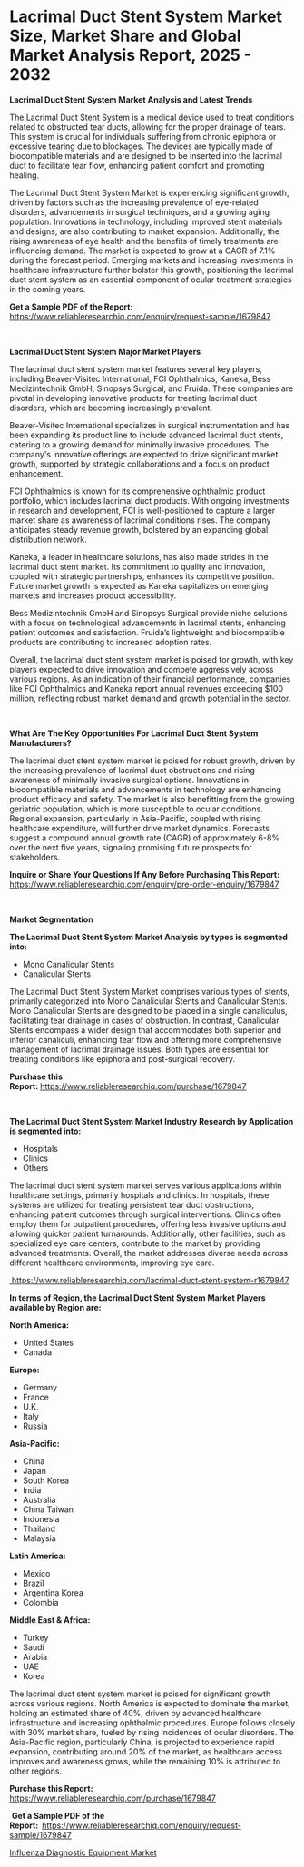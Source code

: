 <p><h1>Lacrimal Duct Stent System Market Size, Market Share and Global Market Analysis Report, 2025 - 2032</h1></p><p><strong>Lacrimal Duct Stent System Market Analysis and Latest Trends</strong></p>
<p><p>The Lacrimal Duct Stent System is a medical device used to treat conditions related to obstructed tear ducts, allowing for the proper drainage of tears. This system is crucial for individuals suffering from chronic epiphora or excessive tearing due to blockages. The devices are typically made of biocompatible materials and are designed to be inserted into the lacrimal duct to facilitate tear flow, enhancing patient comfort and promoting healing.</p><p>The Lacrimal Duct Stent System Market is experiencing significant growth, driven by factors such as the increasing prevalence of eye-related disorders, advancements in surgical techniques, and a growing aging population. Innovations in technology, including improved stent materials and designs, are also contributing to market expansion. Additionally, the rising awareness of eye health and the benefits of timely treatments are influencing demand. The market is expected to grow at a CAGR of 7.1% during the forecast period. Emerging markets and increasing investments in healthcare infrastructure further bolster this growth, positioning the lacrimal duct stent system as an essential component of ocular treatment strategies in the coming years.</p></p>
<p><strong>Get a Sample PDF of the Report:&nbsp;</strong> <a href="https://www.reliableresearchiq.com/enquiry/request-sample/1679847?utm_campaign=2940&utm_medium=2&utm_source=Github&utm_content=ia&utm_term=25032025&utm_id=lacrimal-duct-stent-system">https://www.reliableresearchiq.com/enquiry/request-sample/1679847</a></p>
<p>&nbsp;</p>
<p><strong>Lacrimal Duct Stent System Major Market Players</strong></p>
<p><p>The lacrimal duct stent system market features several key players, including Beaver-Visitec International, FCI Ophthalmics, Kaneka, Bess Medizintechnik GmbH, Sinopsys Surgical, and Fruida. These companies are pivotal in developing innovative products for treating lacrimal duct disorders, which are becoming increasingly prevalent.</p><p>Beaver-Visitec International specializes in surgical instrumentation and has been expanding its product line to include advanced lacrimal duct stents, catering to a growing demand for minimally invasive procedures. The company's innovative offerings are expected to drive significant market growth, supported by strategic collaborations and a focus on product enhancement.</p><p>FCI Ophthalmics is known for its comprehensive ophthalmic product portfolio, which includes lacrimal duct products. With ongoing investments in research and development, FCI is well-positioned to capture a larger market share as awareness of lacrimal conditions rises. The company anticipates steady revenue growth, bolstered by an expanding global distribution network.</p><p>Kaneka, a leader in healthcare solutions, has also made strides in the lacrimal duct stent market. Its commitment to quality and innovation, coupled with strategic partnerships, enhances its competitive position. Future market growth is expected as Kaneka capitalizes on emerging markets and increases product accessibility.</p><p>Bess Medizintechnik GmbH and Sinopsys Surgical provide niche solutions with a focus on technological advancements in lacrimal stents, enhancing patient outcomes and satisfaction. Fruida’s lightweight and biocompatible products are contributing to increased adoption rates.</p><p>Overall, the lacrimal duct stent system market is poised for growth, with key players expected to drive innovation and compete aggressively across various regions. As an indication of their financial performance, companies like FCI Ophthalmics and Kaneka report annual revenues exceeding $100 million, reflecting robust market demand and growth potential in the sector.</p></p>
<p>&nbsp;</p>
<p><strong>What Are The Key Opportunities For Lacrimal Duct Stent System Manufacturers?</strong></p>
<p><p>The lacrimal duct stent system market is poised for robust growth, driven by the increasing prevalence of lacrimal duct obstructions and rising awareness of minimally invasive surgical options. Innovations in biocompatible materials and advancements in technology are enhancing product efficacy and safety. The market is also benefitting from the growing geriatric population, which is more susceptible to ocular conditions. Regional expansion, particularly in Asia-Pacific, coupled with rising healthcare expenditure, will further drive market dynamics. Forecasts suggest a compound annual growth rate (CAGR) of approximately 6-8% over the next five years, signaling promising future prospects for stakeholders.</p></p>
<p><strong>Inquire or Share Your Questions If Any Before Purchasing This Report:</strong> <a href="https://www.reliableresearchiq.com/enquiry/pre-order-enquiry/1679847?utm_campaign=2940&utm_medium=2&utm_source=Github&utm_content=ia&utm_term=25032025&utm_id=lacrimal-duct-stent-system">https://www.reliableresearchiq.com/enquiry/pre-order-enquiry/1679847</a></p>
<p>&nbsp;</p>
<p><strong>Market Segmentation</strong></p>
<p><strong>The Lacrimal Duct Stent System Market Analysis by types is segmented into:</strong></p>
<p><ul><li>Mono Canalicular Stents</li><li>Canalicular Stents</li></ul></p>
<p><p>The Lacrimal Duct Stent System Market comprises various types of stents, primarily categorized into Mono Canalicular Stents and Canalicular Stents. Mono Canalicular Stents are designed to be placed in a single canaliculus, facilitating tear drainage in cases of obstruction. In contrast, Canalicular Stents encompass a wider design that accommodates both superior and inferior canaliculi, enhancing tear flow and offering more comprehensive management of lacrimal drainage issues. Both types are essential for treating conditions like epiphora and post-surgical recovery.</p></p>
<p><strong>Purchase this Report:&nbsp;</strong><a href="https://www.reliableresearchiq.com/purchase/1679847?utm_campaign=2940&utm_medium=2&utm_source=Github&utm_content=ia&utm_term=25032025&utm_id=lacrimal-duct-stent-system">https://www.reliableresearchiq.com/purchase/1679847</a></p>
<p>&nbsp;</p>
<p><strong>The Lacrimal Duct Stent System Market Industry Research by Application is segmented into:</strong></p>
<p><ul><li>Hospitals</li><li>Clinics</li><li>Others</li></ul></p>
<p><p>The lacrimal duct stent system market serves various applications within healthcare settings, primarily hospitals and clinics. In hospitals, these systems are utilized for treating persistent tear duct obstructions, enhancing patient outcomes through surgical interventions. Clinics often employ them for outpatient procedures, offering less invasive options and allowing quicker patient turnarounds. Additionally, other facilities, such as specialized eye care centers, contribute to the market by providing advanced treatments. Overall, the market addresses diverse needs across different healthcare environments, improving eye care.</p></p>
<p><a href="https://www.reliableresearchiq.com/lacrimal-duct-stent-system-r1679847?utm_campaign=2940&utm_medium=2&utm_source=Github&utm_content=ia&utm_term=25032025&utm_id=lacrimal-duct-stent-system">&nbsp;https://www.reliableresearchiq.com/lacrimal-duct-stent-system-r1679847</a></p>
<p><strong>In terms of Region, the Lacrimal Duct Stent System Market Players available by Region are:</strong></p>
<p>
    <p> <strong> North America: </strong>
        <ul>
            <li>United States</li>
            <li>Canada</li>
        </ul>
        </p> 
    <p> <strong> Europe: </strong>
        <ul>
            <li>Germany</li>
            <li>France</li>
            <li>U.K.</li>
            <li>Italy</li>
            <li>Russia</li>
        </ul>
        </p> 
    <p> <strong> Asia-Pacific: </strong>
        <ul>
            <li>China</li>
            <li>Japan</li>
            <li>South Korea</li>
            <li>India</li>
            <li>Australia</li>
            <li>China Taiwan</li>
            <li>Indonesia</li>
            <li>Thailand</li>
            <li>Malaysia</li>
        </ul>
        </p> 
    <p> <strong> Latin America: </strong>
        <ul>
            <li>Mexico</li>
            <li>Brazil</li>
            <li>Argentina Korea</li>
            <li>Colombia</li>
        </ul>
        </p> 
    <p> <strong> Middle East & Africa: </strong>
        <ul>
            <li>Turkey</li>
            <li>Saudi</li>
            <li>Arabia</li>
            <li>UAE</li>
            <li>Korea</li>
        </ul>
    </p>
    </p>
<p><p>The lacrimal duct stent system market is poised for significant growth across various regions. North America is expected to dominate the market, holding an estimated share of 40%, driven by advanced healthcare infrastructure and increasing ophthalmic procedures. Europe follows closely with 30% market share, fueled by rising incidences of ocular disorders. The Asia-Pacific region, particularly China, is projected to experience rapid expansion, contributing around 20% of the market, as healthcare access improves and awareness grows, while the remaining 10% is attributed to other regions.</p></p>
<p><strong>Purchase this Report: </strong><a href="https://www.reliableresearchiq.com/purchase/1679847?utm_campaign=2940&utm_medium=2&utm_source=Github&utm_content=ia&utm_term=25032025&utm_id=lacrimal-duct-stent-system">https://www.reliableresearchiq.com/purchase/1679847</a></p>
<p>&nbsp;<strong>Get a Sample PDF of the Report:&nbsp;&nbsp;</strong><a href="https://www.reliableresearchiq.com/enquiry/request-sample/1679847?utm_campaign=2940&utm_medium=2&utm_source=Github&utm_content=ia&utm_term=25032025&utm_id=lacrimal-duct-stent-system">https://www.reliableresearchiq.com/enquiry/request-sample/1679847</a></p>
<p><strong></strong></p>
<p><p><a href="https://github.com/theyasnare5w/Market-Research-Report-List-1/blob/main/influenza-diagnostic-equipment-market.md?utm_campaign=2940&utm_medium=2&utm_source=Github&utm_content=ia&utm_term=25032025&utm_id=lacrimal-duct-stent-system">Influenza Diagnostic Equipment Market</a></p></p>